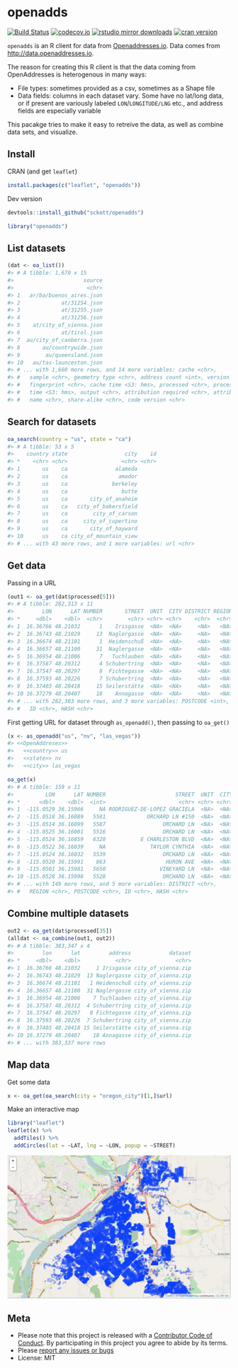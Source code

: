 openadds
========



[![Build Status](https://travis-ci.org/sckott/openadds.svg)](https://travis-ci.org/sckott/openadds)
[![codecov.io](https://codecov.io/github/sckott/openadds/coverage.svg?branch=master)](https://codecov.io/github/sckott/openadds?branch=master)
[![rstudio mirror downloads](http://cranlogs.r-pkg.org/badges/openadds)](https://github.com/metacran/cranlogs.app)
[![cran version](http://www.r-pkg.org/badges/version/openadds)](https://cran.r-project.org/package=openadds)

`openadds` is an R client for data from [Openaddresses.io](http://openaddresses.io/). Data comes from <http://data.openaddresses.io>.

The reason for creating this R client is that the data coming from OpenAddresses is heterogenous in many ways:

* File types: sometimes provided as a csv, sometimes as a Shape file
* Data fields: columns in each dataset vary. Some have no lat/long data, or if present are variously labeled `LON`/`LONGITUDE/LNG` etc., and address fields are especially variable

This pacakge tries to make it easy to retreive the data, as well as combine data sets, and visualize.

## Install

CRAN (and get `leaflet`)


```r
install.packages(c("leaflet", "openadds"))
```

Dev version


```r
devtools::install_github("sckott/openadds")
```


```r
library("openadds")
```

## List datasets


```r
(dat <- oa_list())
#> # A tibble: 1,670 x 15
#>                      source
#>                       <chr>
#> 1   ar/ba/buenos_aires.json
#> 2             at/31254.json
#> 3             at/31255.json
#> 4             at/31256.json
#> 5    at/city_of_vienna.json
#> 6             at/tirol.json
#> 7  au/city_of_canberra.json
#> 8       au/countrywide.json
#> 9        au/queensland.json
#> 10   au/tas-launceston.json
#> # ... with 1,660 more rows, and 14 more variables: cache <chr>,
#> #   sample <chr>, geometry type <chr>, address count <int>, version <chr>,
#> #   fingerprint <chr>, cache time <S3: hms>, processed <chr>, process
#> #   time <S3: hms>, output <chr>, attribution required <chr>, attribution
#> #   name <chr>, share-alike <chr>, code version <chr>
```

## Search for datasets


```r
oa_search(country = "us", state = "ca")
#> # A tibble: 53 x 5
#>    country state                  city    id
#> *    <chr> <chr>                 <chr> <chr>
#> 1       us    ca               alameda
#> 2       us    ca                amador
#> 3       us    ca              berkeley
#> 4       us    ca                 butte
#> 5       us    ca       city_of_anaheim
#> 6       us    ca   city_of_bakersfield
#> 7       us    ca        city_of_carson
#> 8       us    ca     city_of_cupertino
#> 9       us    ca       city_of_hayward
#> 10      us    ca city_of_mountain_view
#> # ... with 43 more rows, and 1 more variables: url <chr>
```

## Get data

Passing in a URL


```r
(out1 <- oa_get(dat$processed[5]))
#> # A tibble: 282,313 x 11
#>         LON      LAT NUMBER       STREET  UNIT  CITY DISTRICT REGION
#> *     <dbl>    <dbl>  <chr>        <chr> <chr> <chr>    <chr>  <chr>
#> 1  16.36766 48.21032      1    Irisgasse  <NA>  <NA>     <NA>   <NA>
#> 2  16.36743 48.21029     13  Naglergasse  <NA>  <NA>     <NA>   <NA>
#> 3  16.36674 48.21101      1  Heidenschuß  <NA>  <NA>     <NA>   <NA>
#> 4  16.36657 48.21100     31  Naglergasse  <NA>  <NA>     <NA>   <NA>
#> 5  16.36954 48.21006      7   Tuchlauben  <NA>  <NA>     <NA>   <NA>
#> 6  16.37587 48.20312      4 Schubertring  <NA>  <NA>     <NA>   <NA>
#> 7  16.37547 48.20297      8  Fichtegasse  <NA>  <NA>     <NA>   <NA>
#> 8  16.37593 48.20226      7 Schubertring  <NA>  <NA>     <NA>   <NA>
#> 9  16.37403 48.20418     15 Seilerstätte  <NA>  <NA>     <NA>   <NA>
#> 10 16.37279 48.20407     18    Annagasse  <NA>  <NA>     <NA>   <NA>
#> # ... with 282,303 more rows, and 3 more variables: POSTCODE <int>,
#> #   ID <chr>, HASH <chr>
```

First getting URL for dataset through `as_openadd()`, then passing to `oa_get()`


```r
(x <- as_openadd("us", "nv", "las_vegas"))
#> <<OpenAddreses>>
#>   <<country>> us
#>   <<state>> nv
#>   <<city>> las_vegas
```


```r
oa_get(x)
#> # A tibble: 159 x 11
#>          LON      LAT NUMBER                      STREET  UNIT  CITY
#> *      <dbl>    <dbl>  <int>                       <chr> <chr> <chr>
#> 1  -115.0529 36.15966     NA RODRIGUEZ-DE-LOPEZ GRACIELA  <NA>  <NA>
#> 2  -115.0518 36.16089   5581             ORCHARD LN #150  <NA>  <NA>
#> 3  -115.0514 36.16099   5587                  ORCHARD LN  <NA>  <NA>
#> 4  -115.0525 36.16001   5516                  ORCHARD LN  <NA>  <NA>
#> 5  -115.0524 36.16059   6320           E CHARLESTON BLVD  <NA>  <NA>
#> 6  -115.0522 36.16039     NA              TAYLOR CYNTHIA  <NA>  <NA>
#> 7  -115.0524 36.16032   5539                  ORCHARD LN  <NA>  <NA>
#> 8  -115.0520 36.15991    863                   HURON AVE  <NA>  <NA>
#> 9  -115.0501 36.15981   5650                 VINEYARD LN  <NA>  <NA>
#> 10 -115.0528 36.15998   5528                  ORCHARD LN  <NA>  <NA>
#> # ... with 149 more rows, and 5 more variables: DISTRICT <chr>,
#> #   REGION <chr>, POSTCODE <chr>, ID <chr>, HASH <chr>
```

## Combine multiple datasets


```r
out2 <- oa_get(dat$processed[35])
(alldat <- oa_combine(out1, out2))
#> # A tibble: 383,347 x 4
#>         lon      lat         address            dataset
#> *     <dbl>    <dbl>           <chr>              <chr>
#> 1  16.36766 48.21032     1 Irisgasse city_of_vienna.zip
#> 2  16.36743 48.21029  13 Naglergasse city_of_vienna.zip
#> 3  16.36674 48.21101   1 Heidenschuß city_of_vienna.zip
#> 4  16.36657 48.21100  31 Naglergasse city_of_vienna.zip
#> 5  16.36954 48.21006    7 Tuchlauben city_of_vienna.zip
#> 6  16.37587 48.20312  4 Schubertring city_of_vienna.zip
#> 7  16.37547 48.20297   8 Fichtegasse city_of_vienna.zip
#> 8  16.37593 48.20226  7 Schubertring city_of_vienna.zip
#> 9  16.37403 48.20418 15 Seilerstätte city_of_vienna.zip
#> 10 16.37279 48.20407    18 Annagasse city_of_vienna.zip
#> # ... with 383,337 more rows
```

## Map data

Get some data


```r
x <- oa_get(oa_search(city = "oregon_city")[1,]$url)
```

Make an interactive map


```r
library("leaflet")
leaflet(x) %>%
  addTiles() %>%
  addCircles(lat = ~LAT, lng = ~LON, popup = ~STREET)
```

![map1](inst/img/map.png)

## Meta

* Please note that this project is released with a [Contributor Code of Conduct](CONDUCT.md). By participating in this project you agree to abide by its terms.
* Please [report any issues or bugs](https://github.com/sckott/openadds/issues)
* License: MIT
